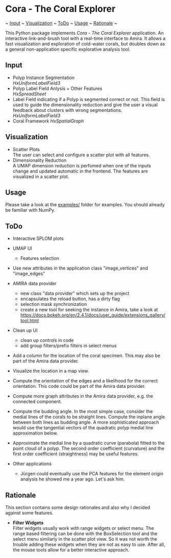 # Cora - The Coral Explorer

~ [Input](#input)
~ [Visualization](#visualization)
~ [ToDo](#todo)
~ [Usage](#usage)
~ [Rationale](#rationale)
~

This Python package implements *Cora - The Coral Explorer* application. An interactive link-and-brush tool with a real-time interface to Amira. It allows a fast visualization and exploration of cold-water corals, but doubles down as a general non-application specific explorative analysis tool.

## Input

*   Polyp Instance Segmentation\
    *HxUniformLabelField3*
*   Polyp Label Field Anlysis + Other Features\
    *HxSpreadSheet*
*   Label Field indicating if a Polyp is segmented correct or not. This field is used to guide the dimensionality reduction and give the user a visual feedback about clusters with wrong segmentations. \
    *HxUniformLabelField3*
*   Coral Framework
    *HxSpatialGraph*

## Visualization

*   Scatter Plots\
    The user can select and configure a scatter plot with all features.
*   Dimensionality Reduction\
    A UMAP dimension reduction is perfomed when one of the inputs change
    and updated automatic in the frontend. The features are visualized in 
    a scatter plot. 

## Usage

Please take a look at the [examples/](./examples) folder for examples. You should already be familiar with NumPy.

## ToDo

*   Interactive SPLOM plots
*   UMAP UI
    *   Features selection
*   Use new attributes in the application class "image_vertices" and "image_edges"
*   AMIRA data provider
    *   new class "data provider" which sets up the project
    *   encapsulates the reload button, has a dirty flag
    *   selection mask synchronization
    *   create a new tool for seeking the instance in Amira, take a look at https://docs.bokeh.org/en/2.4.1/docs/user_guide/extensions_gallery/tool.html
*   Clean up UI
    *   clean up controls in code
    *   add group filters/prefix filters in select menus
*   Add a column for the location of the coral specimen. This may also be part
    of the Amira data provider. 
*   Visualize the location in a map view.

*   Compute the orientation of the edges and a likelihood for the correct
    orientation. This code could be part of the Amira data provider.
*   Compute more graph attributes in the Amira data provider, e.g.
    the connected component.
*   Compute the budding angle. In the most simple case, consider the medial
    lines of the corals to be straight lines. Compute the inplane angle
    between both lines as budding angle. A more sophisticated approach 
    would use the tangential vectors of the quadratic polyp medial line
    approximation below.
*   Approximate the medial line by a quadratic curve (parabola) fitted
    to the point cloud of a polyp. The second order coefficient (curvature)
    and the first order coefficient (straightness) may be useful features.
    
*   Other applications
    *   Jürgen could eventually use the PCA features for the element origin analysis
        he showed me a year ago. Let's ask him.

## Rationale

This section contains some design rationales and also why I decided against some features.

*   **Filter Widgets**\
    Filter widgets usually work with range widgets or select menu. The range based filtering can be done with the BoxSelection tool and the select menu similarly in the scatter plot view. So it was not worth the trouble adding these widgets when they are not as easy to use. After all, the mouse tools allow for a better interactive approach.